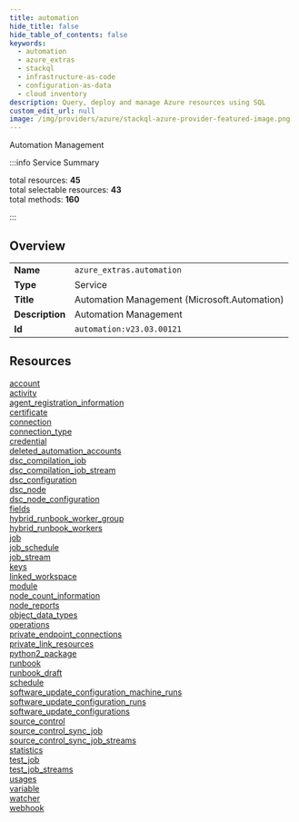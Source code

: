 ```yaml
---
title: automation
hide_title: false
hide_table_of_contents: false
keywords:
  - automation
  - azure_extras
  - stackql
  - infrastructure-as-code
  - configuration-as-data
  - cloud inventory
description: Query, deploy and manage Azure resources using SQL
custom_edit_url: null
image: /img/providers/azure/stackql-azure-provider-featured-image.png
---
```

Automation Management  
    
:::info Service Summary

<div class="row">
<div class="providerDocColumn">
<span>total resources:&nbsp;<b>45</b></span><br />
<span>total selectable resources:&nbsp;<b>43</b></span><br />
<span>total methods:&nbsp;<b>160</b></span><br />
</div>
</div>

:::

## Overview
<table><tbody>
<tr><td><b>Name</b></td><td><code>azure_extras.automation</code></td></tr>
<tr><td><b>Type</b></td><td>Service</td></tr>
<tr><td><b>Title</b></td><td>Automation Management (Microsoft.Automation)</td></tr>
<tr><td><b>Description</b></td><td>Automation Management</td></tr>
<tr><td><b>Id</b></td><td><code>automation:v23.03.00121</code></td></tr>
</tbody></table>

## Resources
<div class="row">
<div class="providerDocColumn">
<a href="/providers/azure_extras/automation/account/">account</a><br />
<a href="/providers/azure_extras/automation/activity/">activity</a><br />
<a href="/providers/azure_extras/automation/agent_registration_information/">agent_registration_information</a><br />
<a href="/providers/azure_extras/automation/certificate/">certificate</a><br />
<a href="/providers/azure_extras/automation/connection/">connection</a><br />
<a href="/providers/azure_extras/automation/connection_type/">connection_type</a><br />
<a href="/providers/azure_extras/automation/credential/">credential</a><br />
<a href="/providers/azure_extras/automation/deleted_automation_accounts/">deleted_automation_accounts</a><br />
<a href="/providers/azure_extras/automation/dsc_compilation_job/">dsc_compilation_job</a><br />
<a href="/providers/azure_extras/automation/dsc_compilation_job_stream/">dsc_compilation_job_stream</a><br />
<a href="/providers/azure_extras/automation/dsc_configuration/">dsc_configuration</a><br />
<a href="/providers/azure_extras/automation/dsc_node/">dsc_node</a><br />
<a href="/providers/azure_extras/automation/dsc_node_configuration/">dsc_node_configuration</a><br />
<a href="/providers/azure_extras/automation/fields/">fields</a><br />
<a href="/providers/azure_extras/automation/hybrid_runbook_worker_group/">hybrid_runbook_worker_group</a><br />
<a href="/providers/azure_extras/automation/hybrid_runbook_workers/">hybrid_runbook_workers</a><br />
<a href="/providers/azure_extras/automation/job/">job</a><br />
<a href="/providers/azure_extras/automation/job_schedule/">job_schedule</a><br />
<a href="/providers/azure_extras/automation/job_stream/">job_stream</a><br />
<a href="/providers/azure_extras/automation/keys/">keys</a><br />
<a href="/providers/azure_extras/automation/linked_workspace/">linked_workspace</a><br />
<a href="/providers/azure_extras/automation/module/">module</a><br />
<a href="/providers/azure_extras/automation/node_count_information/">node_count_information</a><br />
</div>
<div class="providerDocColumn">
<a href="/providers/azure_extras/automation/node_reports/">node_reports</a><br />
<a href="/providers/azure_extras/automation/object_data_types/">object_data_types</a><br />
<a href="/providers/azure_extras/automation/operations/">operations</a><br />
<a href="/providers/azure_extras/automation/private_endpoint_connections/">private_endpoint_connections</a><br />
<a href="/providers/azure_extras/automation/private_link_resources/">private_link_resources</a><br />
<a href="/providers/azure_extras/automation/python2_package/">python2_package</a><br />
<a href="/providers/azure_extras/automation/runbook/">runbook</a><br />
<a href="/providers/azure_extras/automation/runbook_draft/">runbook_draft</a><br />
<a href="/providers/azure_extras/automation/schedule/">schedule</a><br />
<a href="/providers/azure_extras/automation/software_update_configuration_machine_runs/">software_update_configuration_machine_runs</a><br />
<a href="/providers/azure_extras/automation/software_update_configuration_runs/">software_update_configuration_runs</a><br />
<a href="/providers/azure_extras/automation/software_update_configurations/">software_update_configurations</a><br />
<a href="/providers/azure_extras/automation/source_control/">source_control</a><br />
<a href="/providers/azure_extras/automation/source_control_sync_job/">source_control_sync_job</a><br />
<a href="/providers/azure_extras/automation/source_control_sync_job_streams/">source_control_sync_job_streams</a><br />
<a href="/providers/azure_extras/automation/statistics/">statistics</a><br />
<a href="/providers/azure_extras/automation/test_job/">test_job</a><br />
<a href="/providers/azure_extras/automation/test_job_streams/">test_job_streams</a><br />
<a href="/providers/azure_extras/automation/usages/">usages</a><br />
<a href="/providers/azure_extras/automation/variable/">variable</a><br />
<a href="/providers/azure_extras/automation/watcher/">watcher</a><br />
<a href="/providers/azure_extras/automation/webhook/">webhook</a><br />
</div>
</div>
